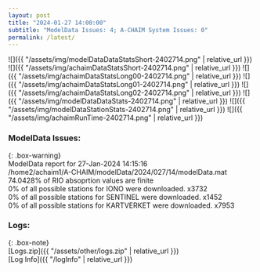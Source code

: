 ```yaml
---
layout: post
title: "2024-01-27 14:00:00"
subtitle: "ModelData Issues: 4; A-CHAIM System Issues: 0"
permalink: /latest/
---
```


![]({{ "/assets/img/modelDataDataStatsShort-2402714.png" | relative_url }})
![]({{ "/assets/img/achaimDataStatsShort-2402714.png" | relative_url }})
![]({{ "/assets/img/achaimDataStatsLong00-2402714.png" | relative_url }})
![]({{ "/assets/img/achaimDataStatsLong01-2402714.png" | relative_url }})
![]({{ "/assets/img/achaimDataStatsLong02-2402714.png" | relative_url }})
![]({{ "/assets/img/modelDataDataStats-2402714.png" | relative_url }})
![]({{ "/assets/img/modelDataStationStats-2402714.png" | relative_url }})
![]({{ "/assets/img/achaimRunTime-2402714.png" | relative_url }})


### ModelData Issues:  
  
{: .box-warning}  
 ModelData report for 27-Jan-2024 14:15:16   
 /home2/achaim1/A-CHAIM/modelData/2024/027/14/modelData.mat   
 74.0428% of RIO absoprtion values are finite   
 0% of all possible stations for IONO were downloaded. x3732   
 0% of all possible stations for SENTINEL were downloaded. x1452   
 0% of all possible stations for KARTVERKET were downloaded. x7953   
  


### Logs:  
  
{: .box-note}  
[Logs.zip]({{ "/assets/other/logs.zip" | relative_url }})  
[Log Info]({{ "/logInfo" | relative_url }})  
